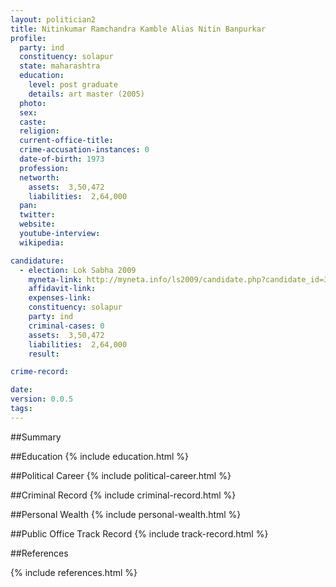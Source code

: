 ```yaml
---
layout: politician2
title: Nitinkumar Ramchandra Kamble Alias Nitin Banpurkar
profile: 
  party: ind
  constituency: solapur
  state: maharashtra
  education: 
    level: post graduate
    details: art master (2005)
  photo: 
  sex: 
  caste: 
  religion: 
  current-office-title: 
  crime-accusation-instances: 0
  date-of-birth: 1973
  profession: 
  networth: 
    assets:  3,50,472
    liabilities:  2,64,000
  pan: 
  twitter: 
  website: 
  youtube-interview: 
  wikipedia: 

candidature: 
  - election: Lok Sabha 2009
    myneta-link: http://myneta.info/ls2009/candidate.php?candidate_id=3742
    affidavit-link: 
    expenses-link: 
    constituency: solapur 
    party: ind
    criminal-cases: 0
    assets:  3,50,472
    liabilities:  2,64,000
    result:  

crime-record: 

date: 
version: 0.0.5
tags: 
---
```

##Summary


##Education
{% include education.html %}


##Political Career
{% include political-career.html %}


##Criminal Record
{% include criminal-record.html %}


##Personal Wealth
{% include personal-wealth.html %}


##Public Office Track Record
{% include track-record.html %}


##References


{% include references.html %}